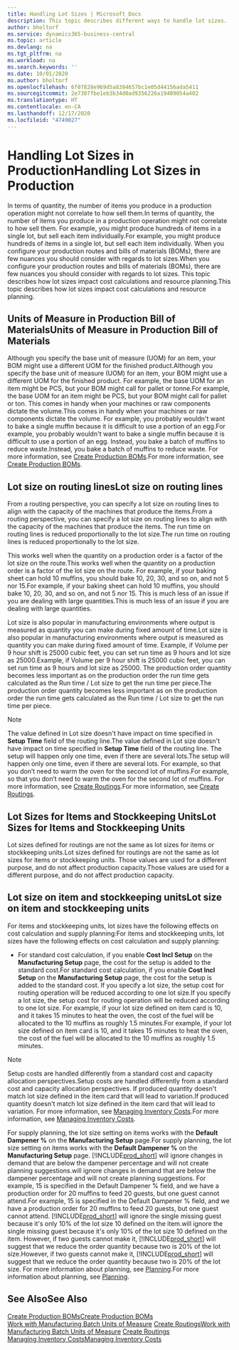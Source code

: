 ```yaml
---
title: Handling Lot Sizes | Microsoft Docs
description: This topic describes different ways to handle lot sizes.
author: bholtorf
ms.service: dynamics365-business-central
ms.topic: article
ms.devlang: na
ms.tgt_pltfrm: na
ms.workload: na
ms.search.keywords: ''
ms.date: 10/01/2020
ms.author: bholtorf
ms.openlocfilehash: 6f07828e969d5a8394657bc1e05d44156ada5411
ms.sourcegitcommit: 2e7307fbe1eb3b34d0ad9356226a19409054a402
ms.translationtype: HT
ms.contentlocale: en-CA
ms.lasthandoff: 12/17/2020
ms.locfileid: "4749027"
---
```

# <a name="handling-lot-sizes-in-production"></a><span data-ttu-id="f75e2-103">Handling Lot Sizes in Production</span><span class="sxs-lookup"><span data-stu-id="f75e2-103">Handling Lot Sizes in Production</span></span>
<span data-ttu-id="f75e2-104">In terms of quantity, the number of items you produce in a production operation might not correlate to how sell them.</span><span class="sxs-lookup"><span data-stu-id="f75e2-104">In terms of quantity, the number of items you produce in a production operation might not correlate to how sell them.</span></span> <span data-ttu-id="f75e2-105">For example, you might produce hundreds of items in a single lot, but sell each item individually.</span><span class="sxs-lookup"><span data-stu-id="f75e2-105">For example, you might produce hundreds of items in a single lot, but sell each item individually.</span></span> <span data-ttu-id="f75e2-106">When you configure your production routes and bills of materials (BOMs), there are few nuances you should consider with regards to lot sizes.</span><span class="sxs-lookup"><span data-stu-id="f75e2-106">When you configure your production routes and bills of materials (BOMs), there are few nuances you should consider with regards to lot sizes.</span></span> <span data-ttu-id="f75e2-107">This topic describes how lot sizes impact cost calculations and resource planning.</span><span class="sxs-lookup"><span data-stu-id="f75e2-107">This topic describes how lot sizes impact cost calculations and resource planning.</span></span>

## <a name="units-of-measure-in-production-bill-of-materials"></a><span data-ttu-id="f75e2-108">Units of Measure in Production Bill of Materials</span><span class="sxs-lookup"><span data-stu-id="f75e2-108">Units of Measure in Production Bill of Materials</span></span>
<span data-ttu-id="f75e2-109">Although you specify the base unit of measure (UOM) for an item, your BOM might use a different UOM for the finished product.</span><span class="sxs-lookup"><span data-stu-id="f75e2-109">Although you specify the base unit of measure (UOM) for an item, your BOM might use a different UOM for the finished product.</span></span> <span data-ttu-id="f75e2-110">For example, the base UOM for an item might be PCS, but your BOM might call for pallet or tonne.</span><span class="sxs-lookup"><span data-stu-id="f75e2-110">For example, the base UOM for an item might be PCS, but your BOM might call for pallet or ton.</span></span> <span data-ttu-id="f75e2-111">This comes in handy when your machines or raw components dictate the volume.</span><span class="sxs-lookup"><span data-stu-id="f75e2-111">This comes in handy when your machines or raw components dictate the volume.</span></span> <span data-ttu-id="f75e2-112">For example, you probably wouldn't want to bake a single muffin because it is difficult to use a portion of an egg.</span><span class="sxs-lookup"><span data-stu-id="f75e2-112">For example, you probably wouldn't want to bake a single muffin because it is difficult to use a portion of an egg.</span></span> <span data-ttu-id="f75e2-113">Instead, you bake a batch of muffins to reduce waste.</span><span class="sxs-lookup"><span data-stu-id="f75e2-113">Instead, you bake a batch of muffins to reduce waste.</span></span> <span data-ttu-id="f75e2-114">For more information, see [Create Production BOMs](production-how-to-create-production-boms.md).</span><span class="sxs-lookup"><span data-stu-id="f75e2-114">For more information, see [Create Production BOMs](production-how-to-create-production-boms.md).</span></span>

## <a name="lot-size-on-routing-lines"></a><span data-ttu-id="f75e2-115">Lot size on routing lines</span><span class="sxs-lookup"><span data-stu-id="f75e2-115">Lot size on routing lines</span></span>
<span data-ttu-id="f75e2-116">From a routing perspective, you can specify a lot size on routing lines to align with the capacity of the machines that produce the items.</span><span class="sxs-lookup"><span data-stu-id="f75e2-116">From a routing perspective, you can specify a lot size on routing lines to align with the capacity of the machines that produce the items.</span></span> <span data-ttu-id="f75e2-117">The run time on routing lines is reduced proportionally to the lot size.</span><span class="sxs-lookup"><span data-stu-id="f75e2-117">The run time on routing lines is reduced proportionally to the lot size.</span></span> 

<span data-ttu-id="f75e2-118">This works well when the quantity on a production order is a factor of the lot size on the route.</span><span class="sxs-lookup"><span data-stu-id="f75e2-118">This works well when the quantity on a production order is a factor of the lot size on the route.</span></span> <span data-ttu-id="f75e2-119">For example, if your baking sheet can hold 10 muffins, you should bake 10, 20, 30, and so on, and not 5 nor 15.</span><span class="sxs-lookup"><span data-stu-id="f75e2-119">For example, if your baking sheet can hold 10 muffins, you should bake 10, 20, 30, and so on, and not 5 nor 15.</span></span>  <span data-ttu-id="f75e2-120">This is much less of an issue if you are dealing with large quantities.</span><span class="sxs-lookup"><span data-stu-id="f75e2-120">This is much less of an issue if you are dealing with large quantities.</span></span>

<span data-ttu-id="f75e2-121">Lot size is also popular in manufacturing environments where output is measured as quantity you can make during fixed amount of time.</span><span class="sxs-lookup"><span data-stu-id="f75e2-121">Lot size is also popular in manufacturing environments where output is measured as quantity you can make during fixed amount of time.</span></span> <span data-ttu-id="f75e2-122">Example, if Volume per 9 hour shift is 25000 cubic feet, you can set run time as 9 hours and lot size as 25000.</span><span class="sxs-lookup"><span data-stu-id="f75e2-122">Example, if Volume per 9 hour shift is 25000 cubic feet, you can set run time as 9 hours and lot size as 25000.</span></span>
<span data-ttu-id="f75e2-123">The production order quantity becomes less important as on the production order the run time gets calculated as the Run time / Lot size to get the run time per piece.</span><span class="sxs-lookup"><span data-stu-id="f75e2-123">The production order quantity becomes less important as on the production order the run time gets calculated as the Run time / Lot size to get the run time per piece.</span></span>
 
> [!NOTE]
> <span data-ttu-id="f75e2-124">The value defined in Lot size doesn't have impact on time specified in **Setup Time** field of the routing line.</span><span class="sxs-lookup"><span data-stu-id="f75e2-124">The value defined in Lot size doesn't have impact on time specified in **Setup Time** field of the routing line.</span></span> <span data-ttu-id="f75e2-125">The setup will happen only one time, even if there are several lots.</span><span class="sxs-lookup"><span data-stu-id="f75e2-125">The setup will happen only one time, even if there are several lots.</span></span> <span data-ttu-id="f75e2-126">For example, so that you don’t need to warm the oven for the second lot of muffins.</span><span class="sxs-lookup"><span data-stu-id="f75e2-126">For example, so that you don’t need to warm the oven for the second lot of muffins.</span></span> <span data-ttu-id="f75e2-127">For more information, see [Create Routings](production-how-to-create-routings.md).</span><span class="sxs-lookup"><span data-stu-id="f75e2-127">For more information, see [Create Routings](production-how-to-create-routings.md).</span></span>

## <a name="lot-sizes-for-items-and-stockkeeping-units"></a><span data-ttu-id="f75e2-128">Lot Sizes for Items and Stockkeeping Units</span><span class="sxs-lookup"><span data-stu-id="f75e2-128">Lot Sizes for Items and Stockkeeping Units</span></span>
<span data-ttu-id="f75e2-129">Lot sizes defined for routings are not the same as lot sizes for items or stockkeeping units.</span><span class="sxs-lookup"><span data-stu-id="f75e2-129">Lot sizes defined for routings are not the same as lot sizes for items or stockkeeping units.</span></span> <span data-ttu-id="f75e2-130">Those values are used for a different purpose, and do not affect production capacity.</span><span class="sxs-lookup"><span data-stu-id="f75e2-130">Those values are used for a different purpose, and do not affect production capacity.</span></span> 

## <a name="lot-size-on-item-and-stockkeeping-units"></a><span data-ttu-id="f75e2-131">Lot size on item and stockkeeping units</span><span class="sxs-lookup"><span data-stu-id="f75e2-131">Lot size on item and stockkeeping units</span></span>
<span data-ttu-id="f75e2-132">For items and stockkeeping units, lot sizes have the following effects on cost calculation and supply planning:</span><span class="sxs-lookup"><span data-stu-id="f75e2-132">For items and stockkeeping units, lot sizes have the following effects on cost calculation and supply planning:</span></span>

* <span data-ttu-id="f75e2-133">For standard cost calculation, if you enable **Cost Incl Setup** on the **Manufacturing Setup** page, the cost for the setup is added to the standard cost.</span><span class="sxs-lookup"><span data-stu-id="f75e2-133">For standard cost calculation, if you enable **Cost Incl Setup** on the **Manufacturing Setup** page, the cost for the setup is added to the standard cost.</span></span> <span data-ttu-id="f75e2-134">If you specify a lot size, the setup cost for routing operation will be reduced according to one lot size.</span><span class="sxs-lookup"><span data-stu-id="f75e2-134">If you specify a lot size, the setup cost for routing operation will be reduced according to one lot size.</span></span> <span data-ttu-id="f75e2-135">For example, if your lot size defined on item card is 10, and it takes 15 minutes to heat the oven, the cost of the fuel will be allocated to the 10 muffins as roughly 1.5 minutes.</span><span class="sxs-lookup"><span data-stu-id="f75e2-135">For example, if your lot size defined on item card is 10, and it takes 15 minutes to heat the oven, the cost of the fuel will be allocated to the 10 muffins as roughly 1.5 minutes.</span></span> 

> [!NOTE]
> <span data-ttu-id="f75e2-136">Setup costs are handled differently from a standard cost and capacity allocation perspectives.</span><span class="sxs-lookup"><span data-stu-id="f75e2-136">Setup costs are handled differently from a standard cost and capacity allocation perspectives.</span></span> <span data-ttu-id="f75e2-137">If produced quantity doesn't match lot size defined in the item card that will lead to variation.</span><span class="sxs-lookup"><span data-stu-id="f75e2-137">If produced quantity doesn't match lot size defined in the item card that will lead to variation.</span></span> <span data-ttu-id="f75e2-138">For more information, see [Managing Inventory Costs](finance-manage-inventory-costs.md).</span><span class="sxs-lookup"><span data-stu-id="f75e2-138">For more information, see [Managing Inventory Costs](finance-manage-inventory-costs.md).</span></span> <!--not sure that I got this part right seems to repeat the first example.-->

<span data-ttu-id="f75e2-139">For supply planning, the lot size setting on items works with the **Default Dampener %** on the **Manufacturing Setup** page.</span><span class="sxs-lookup"><span data-stu-id="f75e2-139">For supply planning, the lot size setting on items works with the **Default Dampener %** on the **Manufacturing Setup** page.</span></span> [!INCLUDE[prod_short](includes/prod_short.md)] <span data-ttu-id="f75e2-140">will ignore changes in demand that are below the dampener percentage and will not create planning suggestions.</span><span class="sxs-lookup"><span data-stu-id="f75e2-140">will ignore changes in demand that are below the dampener percentage and will not create planning suggestions.</span></span> <span data-ttu-id="f75e2-141">For example, 15 is specified in the Default Dampener % field, and we have a production order for 20 muffins to feed 20 guests, but one guest cannot attend.</span><span class="sxs-lookup"><span data-stu-id="f75e2-141">For example, 15 is specified in the Default Dampener % field, and we have a production order for 20 muffins to feed 20 guests, but one guest cannot attend.</span></span> [!INCLUDE[prod_short](includes/prod_short.md)] <span data-ttu-id="f75e2-142">will ignore the single missing guest because it's only 10% of the lot size 10 defined on the item.</span><span class="sxs-lookup"><span data-stu-id="f75e2-142">will ignore the single missing guest because it's only 10% of the lot size 10 defined on the item.</span></span> <span data-ttu-id="f75e2-143">However, if two guests cannot make it, [!INCLUDE[prod_short](includes/prod_short.md)] will suggest that we reduce the order quantity because two is 20% of the lot size.</span><span class="sxs-lookup"><span data-stu-id="f75e2-143">However, if two guests cannot make it, [!INCLUDE[prod_short](includes/prod_short.md)] will suggest that we reduce the order quantity because two is 20% of the lot size.</span></span> <span data-ttu-id="f75e2-144">For more information about planning, see [Planning](production-planning.md).</span><span class="sxs-lookup"><span data-stu-id="f75e2-144">For more information about planning, see [Planning](production-planning.md).</span></span>

## <a name="see-also"></a><span data-ttu-id="f75e2-145">See Also</span><span class="sxs-lookup"><span data-stu-id="f75e2-145">See Also</span></span>
[<span data-ttu-id="f75e2-146">Create Production BOMs</span><span class="sxs-lookup"><span data-stu-id="f75e2-146">Create Production BOMs</span></span>](production-how-to-create-production-boms.md)  
<span data-ttu-id="f75e2-147">[Work with Manufacturing Batch Units of Measure](production-how-to-use-the-manufacturing-batch-unit-of-measure.md)
[Create Routings](production-how-to-create-routings.md)</span><span class="sxs-lookup"><span data-stu-id="f75e2-147">[Work with Manufacturing Batch Units of Measure](production-how-to-use-the-manufacturing-batch-unit-of-measure.md)
[Create Routings](production-how-to-create-routings.md)</span></span>  
[<span data-ttu-id="f75e2-148">Managing Inventory Costs</span><span class="sxs-lookup"><span data-stu-id="f75e2-148">Managing Inventory Costs</span></span>](finance-manage-inventory-costs.md)
